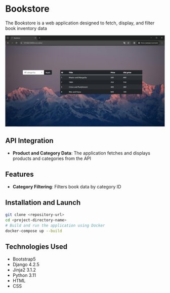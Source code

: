 # Bookstore

The Bookstore is a web application designed to fetch, display, and filter book inventory data

![Screenshot](https://github.com/levina-anna/levina-anna.github.io/raw/main/images/Bookstore.png)

## API Integration

- **Product and Category Data**: The application fetches and displays products and categories from the API

## Features

- **Category Filtering**: Filters book data by category ID

## Installation and Launch

```bash
git clone <repository-url>
cd <project-directory-name>
# Build and run the application using Docker
docker-compose up --build
```

## Technologies Used

- Bootstrap5
- Django 4.2.5
- Jinja2 3.1.2
- Python 3.11
- HTML
- CSS